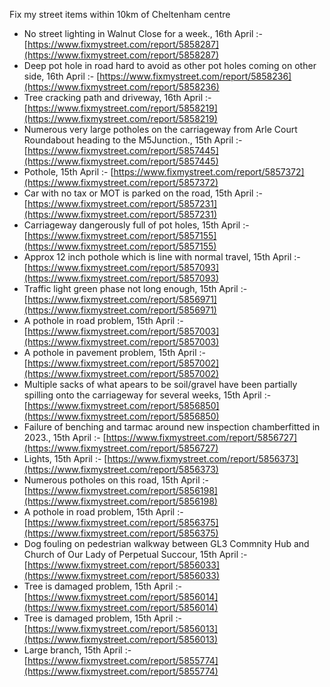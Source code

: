 Fix my street items within 10km of Cheltenham centre

<!-- fix_marker starts -->

- No street lighting in Walnut Close for a week., 16th April :- [https://www.fixmystreet.com/report/5858287](https://www.fixmystreet.com/report/5858287)
- Deep pot hole in road hard to avoid as other pot holes coming on other side, 16th April :- [https://www.fixmystreet.com/report/5858236](https://www.fixmystreet.com/report/5858236)
- Tree cracking path and driveway, 16th April :- [https://www.fixmystreet.com/report/5858219](https://www.fixmystreet.com/report/5858219)
- Numerous very large potholes on the carriageway from Arle Court Roundabout heading to the M5Junction., 15th April :- [https://www.fixmystreet.com/report/5857445](https://www.fixmystreet.com/report/5857445)
- Pothole, 15th April :- [https://www.fixmystreet.com/report/5857372](https://www.fixmystreet.com/report/5857372)
- Car with no tax or MOT is parked on the road, 15th April :- [https://www.fixmystreet.com/report/5857231](https://www.fixmystreet.com/report/5857231)
- Carriageway dangerously full of pot holes, 15th April :- [https://www.fixmystreet.com/report/5857155](https://www.fixmystreet.com/report/5857155)
- Approx 12 inch pothole which is line with normal travel, 15th April :- [https://www.fixmystreet.com/report/5857093](https://www.fixmystreet.com/report/5857093)
- Traffic light green phase not long enough, 15th April :- [https://www.fixmystreet.com/report/5856971](https://www.fixmystreet.com/report/5856971)
- A pothole in road problem, 15th April :- [https://www.fixmystreet.com/report/5857003](https://www.fixmystreet.com/report/5857003)
- A pothole in pavement problem, 15th April :- [https://www.fixmystreet.com/report/5857002](https://www.fixmystreet.com/report/5857002)
- Multiple sacks of what apears to be soil/gravel have been partially spilling onto the carriageway for several weeks, 15th April :- [https://www.fixmystreet.com/report/5856850](https://www.fixmystreet.com/report/5856850)
- Failure of benching and tarmac around new inspection chamberfitted in 2023., 15th April :- [https://www.fixmystreet.com/report/5856727](https://www.fixmystreet.com/report/5856727)
- Lights, 15th April :- [https://www.fixmystreet.com/report/5856373](https://www.fixmystreet.com/report/5856373)
- Numerous potholes on this road, 15th April :- [https://www.fixmystreet.com/report/5856198](https://www.fixmystreet.com/report/5856198)
- A pothole in road problem, 15th April :- [https://www.fixmystreet.com/report/5856375](https://www.fixmystreet.com/report/5856375)
- Dog fouling on pedestrian walkway between GL3 Commnity Hub and Church of Our Lady of Perpetual Succour, 15th April :- [https://www.fixmystreet.com/report/5856033](https://www.fixmystreet.com/report/5856033)
- Tree is damaged problem, 15th April :- [https://www.fixmystreet.com/report/5856014](https://www.fixmystreet.com/report/5856014)
- Tree is damaged problem, 15th April :- [https://www.fixmystreet.com/report/5856013](https://www.fixmystreet.com/report/5856013)
- Large branch, 15th April :- [https://www.fixmystreet.com/report/5855774](https://www.fixmystreet.com/report/5855774)

<!-- fix_marker ends -->